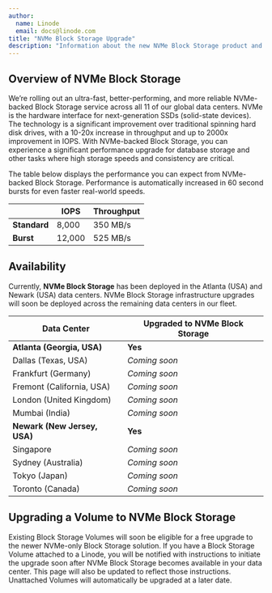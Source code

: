 ```yaml
---
author:
  name: Linode
  email: docs@linode.com
title: "NVMe Block Storage Upgrade"
description: "Information about the new NVMe Block Storage product and how to upgrade a Volume."
---
```


## Overview of NVMe Block Storage

We’re rolling out an ultra-fast, better-performing, and more reliable NVMe-backed Block Storage service across all 11 of our global data centers. NVMe is the hardware interface for next-generation SSDs (solid-state devices). The technology is a significant improvement over traditional spinning hard disk drives, with a 10-20x increase in throughput and up to 2000x improvement in IOPS. With NVMe-backed Block Storage, you can experience a significant performance upgrade for database storage and other tasks where high storage speeds and consistency are critical.

The table below displays the performance you can expect from NVMe-backed Block Storage. Performance is automatically increased in 60 second bursts for even faster real-world speeds.

| | IOPS | Throughput |
| -- | -- | -- |
| **Standard** | 8,000 | 350 MB/s |
| **Burst** | 12,000 | 525 MB/s |

## Availability

Currently, **NVMe Block Storage** has been deployed in the Atlanta (USA) and Newark (USA) data centers. NVMe Block Storage infrastructure upgrades will soon be deployed across the remaining data centers in our fleet.

| Data Center | Upgraded to NVMe Block Storage |
| -- | -- |
| **Atlanta (Georgia, USA)** | **Yes** |
| Dallas (Texas, USA) | *Coming soon* |
| Frankfurt (Germany) | *Coming soon* |
| Fremont (California, USA) | *Coming soon* |
| London (United Kingdom) | *Coming soon* |
| Mumbai (India) | *Coming soon* |
| **Newark (New Jersey, USA)** | **Yes** |
| Singapore | *Coming soon* |
| Sydney (Australia) | *Coming soon* |
| Tokyo (Japan) | *Coming soon* |
| Toronto (Canada) | *Coming soon* |

## Upgrading a Volume to NVMe Block Storage

Existing Block Storage Volumes will soon be eligible for a free upgrade to the newer NVMe-only Block Storage solution. If you have a Block Storage Volume attached to a Linode, you will be notified with instructions to initiate the upgrade soon after NVMe Block Storage becomes available in your data center. This page will also be updated to reflect those instructions. Unattached Volumes will automatically be upgraded at a later date.